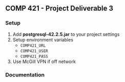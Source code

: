 ## COMP 421 - Project Deliverable 3

### Setup
1. Add **postgresql-42.2.5.jar** to your project settings
2. Setup environment variables
    * `COMP421_URL`
    * `COMP421_USER`
    * `COMP421_PASS`
3. Use McGill VPN if off network

### Documentation

